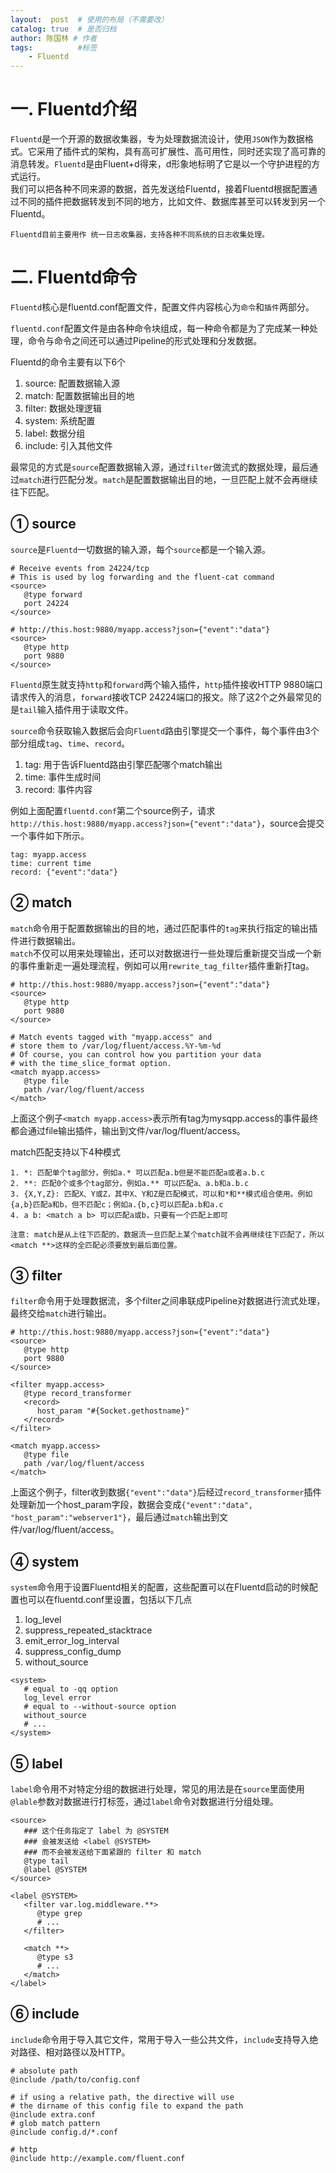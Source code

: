 ```yaml
---
layout:  post  # 使用的布局（不需要改）
catalog: true  # 是否归档
author: 陈国林 # 作者
tags:          #标签
    - Fluentd
---
```


# 一. Fluentd介绍
`Fluentd`是一个开源的数据收集器，专为处理数据流设计，使用`JSON`作为数据格式。它采用了插件式的架构，具有高可扩展性、高可用性，同时还实现了高可靠的消息转发。`Fluentd`是由Fluent+d得来，d形象地标明了它是以一个守护进程的方式运行。  
我们可以把各种不同来源的数据，首先发送给Fluentd，接着Fluentd根据配置通过不同的插件把数据转发到不同的地方，比如文件、数据库甚至可以转发到另一个Fluentd。

`Fluentd目前主要用作 统一日志收集器，支持各种不同系统的日志收集处理。`

# 二. Fluentd命令
`Fluentd`核心是fluentd.conf配置文件，配置文件内容核心为`命令`和`插件`两部分。

`fluentd.conf`配置文件是由各种命令块组成，每一种命令都是为了完成某一种处理，命令与命令之间还可以通过Pipeline的形式处理和分发数据。  

Fluentd的命令主要有以下6个
1. source: 配置数据输入源
2. match: 配置数据输出目的地
3. filter: 数据处理逻辑
4. system: 系统配置
5. label: 数据分组
6. include: 引入其他文件

最常见的方式是`source`配置数据输入源，通过`filter`做流式的数据处理，最后通过`match`进行匹配分发。`match`是配置数据输出目的地，一旦匹配上就不会再继续往下匹配。

## ① source
`source`是`Fluentd`一切数据的输入源，每个`source`都是一个输入源。
```
# Receive events from 24224/tcp
# This is used by log forwarding and the fluent-cat command
<source>
   @type forward
   port 24224
</source>

# http://this.host:9880/myapp.access?json={"event":"data"}
<source>
   @type http
   port 9880
</source>
```

`Fluentd`原生就支持`http`和`forward`两个输入插件，`http`插件接收HTTP 9880端口请求传入的消息，`forward`接收TCP 24224端口的报文。除了这2个之外最常见的是`tail`输入插件用于读取文件。

`source`命令获取输入数据后会向`Fluentd`路由引擎提交一个事件，每个事件由3个部分组成`tag`、`time`、`record`。
1. tag: 用于告诉Fluentd路由引擎匹配哪个match输出
2. time: 事件生成时间
3. record: 事件内容

例如上面配置`fluentd.conf`第二个source例子，请求`http://this.host:9880/myapp.access?json={"event":"data"}`，source会提交一个事件如下所示。
```
tag: myapp.access
time: current time
record: {"event":"data"}
```

## ② match
`match`命令用于配置数据输出的目的地，通过匹配事件的`tag`来执行指定的输出插件进行数据输出。  
`match`不仅可以用来处理输出，还可以对数据进行一些处理后重新提交当成一个新的事件重新走一遍处理流程，例如可以用`rewrite_tag_filter`插件重新打tag。

```
# http://this.host:9880/myapp.access?json={"event":"data"}
<source>
   @type http
   port 9880
</source>

# Match events tagged with "myapp.access" and
# store them to /var/log/fluent/access.%Y-%m-%d
# Of course, you can control how you partition your data
# with the time_slice_format option.
<match myapp.access>
   @type file
   path /var/log/fluent/access
</match>
```

上面这个例子`<match myapp.access>`表示所有tag为mysqpp.access的事件最终都会通过file输出插件，输出到文件/var/log/fluent/access。

match匹配支持以下4种模式
```
1. *: 匹配单个tag部分，例如a.* 可以匹配a.b但是不能匹配a或者a.b.c       
2. **: 匹配0个或多个tag部分，例如a.** 可以匹配a、a.b和a.b.c
3. {X,Y,Z}: 匹配X、Y或Z，其中X、Y和Z是匹配模式，可以和*和**模式组合使用。例如{a,b}匹配a和b，但不匹配c；例如a.{b,c}可以匹配a.b和a.c
4. a b: <match a b> 可以匹配a或b，只要有一个匹配上即可 
```

`注意: match是从上往下匹配的，数据流一旦匹配上某个match就不会再继续往下匹配了，所以<match **>这样的全匹配必须要放到最后面位置。`

## ③ filter
`filter`命令用于处理数据流，多个filter之间串联成Pipeline对数据进行流式处理，最终交给`match`进行输出。

```
# http://this.host:9880/myapp.access?json={"event":"data"}
<source>
   @type http
   port 9880
</source>

<filter myapp.access>
   @type record_transformer
   <record>
      host_param "#{Socket.gethostname}"
   </record>
</filter>

<match myapp.access>
   @type file
   path /var/log/fluent/access
</match>
```

上面这个例子，filter收到数据`{"event":"data"}`后经过`record_transformer`插件处理新加一个host_param字段，数据会变成`{"event":"data", "host_param":"webserver1"}`，最后通过`match`输出到文件/var/log/fluent/access。

## ④ system
`system`命令用于设置Fluentd相关的配置，这些配置可以在Fluentd启动的时候配置也可以在fluentd.conf里设置，包括以下几点

1. log_level
2. suppress_repeated_stacktrace
3. emit_error_log_interval
4. suppress_config_dump
5. without_source

```
<system>
   # equal to -qq option
   log_level error
   # equal to --without-source option
   without_source
   # ...
</system>
```

## ⑤ label
`label`命令用不对特定分组的数据进行处理，常见的用法是在`source`里面使用`@lable`参数对数据进行打标签，通过`label`命令对数据进行分组处理。

```
<source>
   ### 这个任务指定了 label 为 @SYSTEM
   ### 会被发送给 <label @SYSTEM>
   ### 而不会被发送给下面紧跟的 filter 和 match
   @type tail
   @label @SYSTEM
</source>
 
<label @SYSTEM>
   <filter var.log.middleware.**>
      @type grep
      # ...
   </filter>
    
   <match **>
      @type s3
      # ...
   </match>
</label>
```

## ⑥ include
`include`命令用于导入其它文件，常用于导入一些公共文件，`include`支持导入绝对路径、相对路径以及HTTP。

```
# absolute path
@include /path/to/config.conf
          
# if using a relative path, the directive will use
# the dirname of this config file to expand the path
@include extra.conf
# glob match pattern
@include config.d/*.conf

# http
@include http://example.com/fluent.conf
```
